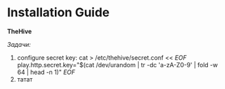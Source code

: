 # Installation Guide
**TheHive**

_Задачи:_ 
  1. configure secret key:
cat > /etc/thehive/secret.conf << _EOF_
play.http.secret.key="$(cat /dev/urandom | tr -dc 'a-zA-Z0-9' | fold -w 64 | head -n 1)"
_EOF_
  2. татат
